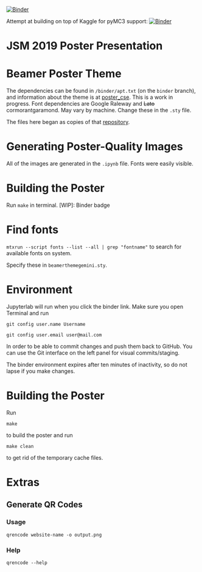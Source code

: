[![Binder](https://mybinder.org/badge_logo.svg)](https://gke.mybinder.org/v2/gh/mathematicalmichael/jsm19/binder?urlpath=/lab)

Attempt at building on top of Kaggle for pyMC3 support:
[![Binder](https://mybinder.org/badge_logo.svg)](https://gke.mybinder.org/v2/gh/mathematicalmichael/jsm19/binder-alt?urlpath=git-pull?repo=https://github.com/mathematicalmichael/jsm19?urlpath=lab/)

# JSM 2019 Poster Presentation

# Beamer Poster Theme
The dependencies can be found in `/binder/apt.txt` (on the `binder` branch), and information about the theme is at [poster_cse](https://github.com/mathematicalmichael/poster_cse/blob/master/README.md).
This is a work in progress. Font dependencies are Google Raleway and ~~Lato~~ cormorantgaramond. May vary by machine. Change these in the `.sty` file.


The files here began as copies of that [repository](https://github.com/mathematicalmichael/poster_cse). 

# Generating Poster-Quality Images
All of the images are generated in the `.ipynb` file. Fonts were easily visible. 

# Building the Poster
Run `make` in terminal. [WIP]: Binder badge

# Find fonts
`mtxrun --script fonts --list --all | grep "fontname"` to search for available fonts on system.

Specify these in `beamerthemegemini.sty`.

# Environment
Jupyterlab will run when you click the binder link. Make sure you open Terminal and run

`git config user.name Username`

`git config user.email user@mail.com` 


In order to be able to commit changes and push them back to GitHub. You can use the Git interface on the left panel for visual commits/staging. 

The binder environment expires after ten minutes of inactivity, so do not lapse if you make changes. 

# Building the Poster
Run

`make`

to build the poster and run 

`make clean`

to get rid of the temporary cache files. 


# Extras

## Generate QR Codes
### Usage
`qrencode website-name -o output.png`

### Help

`qrencode --help`
